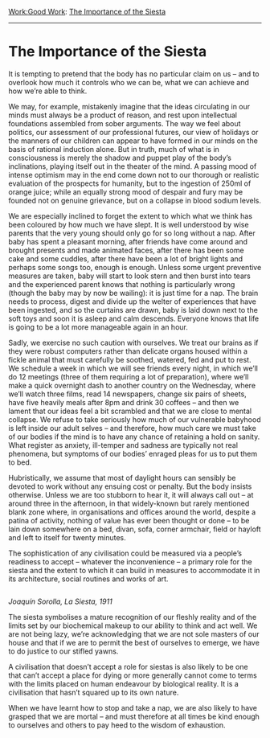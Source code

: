 [Work:](https://www.theschooloflife.com/thebookoflife/category/work/)[Good Work](https://www.theschooloflife.com/thebookoflife/category/work/good-work/): [The Importance of the Siesta](https://www.theschooloflife.com/thebookoflife/the-importance-of-the-siesta/)

* * *

# The Importance of the Siesta

It is tempting to pretend that the body has no particular claim on us – and to overlook how much it controls who we can be, what we can achieve and how we’re able to think.

We may, for example, mistakenly imagine that the ideas circulating in our minds must always be a product of reason, and rest upon intellectual foundations assembled from sober arguments. The way we feel about politics, our assessment of our professional futures, our view of holidays or the manners of our children can appear to have formed in our minds on the basis of rational induction alone. But in truth, much of what is in consciousness is merely the shadow and puppet play of the body’s inclinations, playing itself out in the theater of the mind. A passing mood of intense optimism may in the end come down not to our thorough or realistic evaluation of the prospects for humanity, but to the ingestion of 250ml of orange juice; while an equally strong mood of despair and fury may be founded not on genuine grievance, but on a collapse in blood sodium levels.

We are especially inclined to forget the extent to which what we think has been coloured by how much we have slept. It is well understood by wise parents that the very young should only go for so long without a nap. After baby has spent a pleasant morning, after friends have come around and brought presents and made animated faces, after there has been some cake and some cuddles, after there have been a lot of bright lights and perhaps some songs too, enough is enough. Unless some urgent preventive measures are taken, baby will start to look stern and then burst into tears and the experienced parent knows that nothing is particularly wrong (though the baby may by now be wailing): it is just time for a nap. The brain needs to process, digest and divide up the welter of experiences that have been ingested, and so the curtains are drawn, baby is laid down next to the soft toys and soon it is asleep and calm descends. Everyone knows that life is going to be a lot more manageable again in an hour.&nbsp;&nbsp;

Sadly, we exercise no such caution with ourselves. We treat our brains as if they were robust computers rather than delicate organs housed within a fickle animal that must carefully be soothed, watered, fed and put to rest. We schedule a week in which we will see friends every night, in which we’ll do 12 meetings (three of them requiring a lot of preparation), where we’ll make a quick overnight dash to another country on the Wednesday, where we’ll watch three films, read 14 newspapers, change six pairs of sheets, have five heavily meals after 8pm and drink 30 coffees – and then we lament that our ideas feel a bit scrambled and that we are close to mental collapse. We refuse to take seriously how much of our vulnerable babyhood is left inside our adult selves – and therefore, how much care we must take of our bodies if the mind is to have any chance of retaining a hold on sanity. What register as anxiety, ill-temper and sadness are typically not real phenomena, but symptoms of our bodies’ enraged pleas for us to put them to bed.

Hubristically, we assume that most of daylight hours can sensibly be devoted to work without any ensuing cost or penalty. But the body insists otherwise. Unless we are too stubborn to hear it, it will always call out – at around three in the afternoon, in that widely-known but rarely mentioned blank zone where, in organisations and offices around the world, despite a patina of activity, nothing of value has ever been thought or done – to be lain down somewhere on a bed, divan, sofa, corner armchair, field or hayloft and left to itself for twenty minutes.

The sophistication of any civilisation could be measured via a people’s readiness to accept – whatever the inconvenience – a primary role for the siesta and the extent to which it can build in measures to accommodate it in its architecture, social routines and works of art.

<figure class="aligncenter"><img src="https://lh3.googleusercontent.com/AOygagAYgWzC3m9vt0luR40Xz_x5sD70tj5uZSZ0pASs3gmxIIidO_keK7xPXLdOFfz8VlI5QWiFSqlr-IBO6DeccEUwzQXhfBfn4ltQnwRKJs3Aqd1gNIa-4vkJDzpNRulRUIGR" alt=""></figure>

_Joaquín Sorolla, La Siesta, 1911_

The siesta symbolises a mature recognition of our fleshly reality and of the limits set by our biochemical makeup to our ability to think and act well. We are not being lazy, we’re acknowledging that we are not sole masters of our house and that if we are to permit the best of ourselves to emerge, we have to do justice to our stifled yawns.

A civilisation that doesn’t accept a role for siestas is also likely to be one that can’t accept a place for dying or more generally cannot come to terms with the limits placed on human endeavour by biological reality. It is a civilisation that hasn’t squared up to its own nature.

When we have learnt how to stop and take a nap, we are also likely to have grasped that we are mortal – and must therefore at all times be kind enough to ourselves and others to pay heed to the wisdom of exhaustion.
